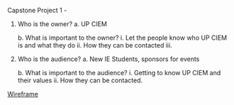 Capstone Project 1 - 


1. Who is the owner?
	a. UP CIEM

	b. What is important to the owner?
		i. 	Let the people know who UP CIEM is and what they do
		ii. 	How they can be contacted
		iii. 	


2. Who is the audience?
	a. New IE Students, sponsors for events

	b. What is important to the audience?
		i.	Getting to know UP CIEM and their values
		ii. 	How they can be contacted.


[Wireframe](https://wireframe.cc/pro/pp/8f9f15669128139)